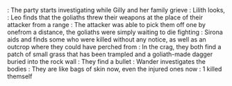 : The party starts investigating while Gilly and her family grieve
	: Lilith looks, 
	: Leo finds that the goliaths threw their weapons at the place of their attacker from a range
		: The attacker was able to pick them off one by onefrom a distance, the goliaths were simply waiting to die fighting
	: Sirona aids and finds some who were killed without any notice, as well as an outcrop where they could have perched from
		: In the crag, they both find a patch of small grass that has been trampled and a goliath-made dagger buried into the rock wall
		: They find a bullet 
	: Wander investigates the bodies
		: They are like bags of skin now, even the injured ones now
		: 1 killed themself